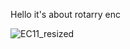 Hello it's about rotarry enc

![EC11_resized](https://github.com/user-attachments/assets/f82bcff2-73b2-49e1-a002-9f6d74f2d7b8)

